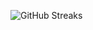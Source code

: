 ![GitHub Streaks](https://github-streaks-mqc9.onrender.com/streak/happilli/image?theme=midnight&cache_bust=1743444919&lang=ja)

